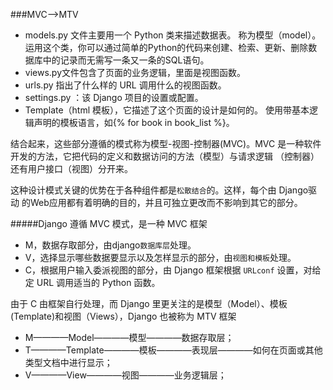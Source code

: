 ###MVC-->MTV
- models.py 文件主要用一个 Python 类来描述数据表。 称为模型（model）。
运用这个类，你可以通过简单的Python的代码来创建、检索、更新、删除数据库中的记录而无需写一条又一条的SQL语句。
- views.py文件包含了页面的业务逻辑，里面是视图函数。
- urls.py 指出了什么样的 URL 调用什么的视图函数。
- settings.py ：该 Django 项目的设置或配置。
- Template（html 模板），它描述了这个页面的设计是如何的。 使用带基本逻辑声明的模板语言，如{% for book in book_list %}。

结合起来，这些部分遵循的模式称为模型-视图-控制器(MVC)。MVC 是一种软件开发的方法，它把代码的定义和数据访问的方法（模型）与请求逻辑 （控制器）还有用户接口（视图）分开来。

这种设计模式关键的优势在于各种组件都是`松散结合`的。这样，每个由 Django驱动 的Web应用都有着明确的目的，并且可独立更改而不影响到其它的部分。

#####Django 遵循 MVC 模式，是一种 MVC 框架
- M，数据存取部分，由django`数据库层`处理。
- V，选择显示哪些数据要显示以及怎样显示的部分，由`视图和模板`处理。
- C，根据用户输入委派视图的部分，由 Django 框架根据 `URLconf` 设置，对给定 URL 调用适当的 Python 函数。

由于 C 由框架自行处理，而 Django 里更关注的是模型（Model）、模板(Template)和视图（Views），Django 也被称为 MTV 框架

- M————Model————模型————数据存取层；
- T————Template————模板————表现层————如何在页面或其他类型文档中进行显示；
- V————View————视图————业务逻辑层；
